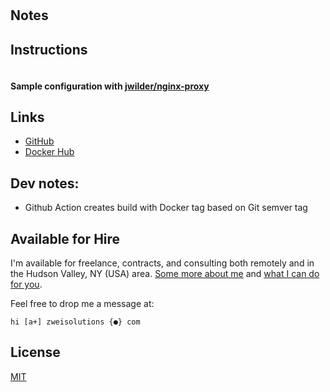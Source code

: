 # 

> 

## Notes



## Instructions
```
```


#### Sample configuration with [jwilder/nginx-proxy](https://hub.docker.com/r/jwilder/nginx-proxy)


## Links

-   [GitHub]()
-   [Docker Hub]()

## Dev notes:
- Github Action creates build with Docker tag based on Git semver tag

## Available for Hire

I'm available for freelance, contracts, and consulting both remotely and in the Hudson Valley, NY (USA) area. [Some more about me](https://www.zweisolutions.com/about.html) and [what I can do for you](https://www.zweisolutions.com/services.html).

Feel free to drop me a message at:

```
hi [a+] zweisolutions {●} com
```

## License

[MIT](./LICENSE)
